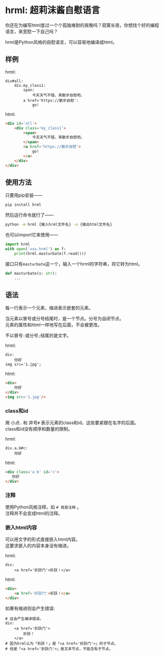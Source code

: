 # hrml: 超莉沫酱自慰语言

你还在为编写html度过一个个孤独难耐的夜晚吗？寂寞长夜，你想找个好的编程语言，来宽慰一下自己吗？

hrml是Python风格的自慰语言，可以容易地编译成html。


## 样例

hrml:
```hrml
div#all:
    div.my_class1:
        span:
            今天天气不错，来散步自慰吧。
        a href='https://散步自慰':
            go!
```

html:
```html
<div id='all'>
    <div class='my_class1'>
        <span>
            今天天气不错，来散步自慰吧。
        </span>
        <a href='https://散步自慰'>
            go!
        </a>
    </div>
</div>
```

## 使用方法

只要用pip安装——

```sh
pip install hrml
```

然后运行命令就行了——

```sh
python -m hrml {输入hrml文件名} -o {输出html文件名}
```

也可以import它来使用——

```python
import hrml
with open('xxx.hrml') as f:
    print(hrml.masturbate(f.read()))
```

接口只有`masturbate`这一个，输入一个hrml的字符串，将它转为html。

```python
def masturbate(s: str):
    ...
```

## 语法

每一行表示一个元素，缩进表示嵌套的元素。

当元素以冒号或分号结尾时，是一个节点。分号为自闭节点。  
元素的属性和html一样地写在后面，不会被更改。  

不以冒号`:`或分号`;`结尾的是文字。

hrml:
```hrml
div:
    你好
img src='1.jpg'; 
```
html: 
```html
<div>
    你好
</div>
<img src='1.jpg'/>
```

### class和id

用 小点`.` 和 井号`#` 表示元素的class和id，这些要紧跟在名字的后面。   
class和id没有顺序和数量的限制。

hrml: 
```hrml
div.a.b#c:
    你好
```

html:
```html
<div class='a b' id='c'>
   你好
</div>
```
### 注释

使用Python风格注释，如 `# 我是注释` 。  
注释并不会变成html的注释。

### 嵌入html内容

可以用文字的形式直接嵌入html内容。  
这要求嵌入的内容本身没有缩进。

hrml: 
```
div:
    <a href='折跃门'>折跃！</a>
```

html:
```html
<div>
    <a href='折跃门'>折跃！</a>
</div>
```
如果有缩进则会产生错误: 
```hrml
# 这会产生编译错误。
div:
    <a href='折跃门'>
        折跃！
    </a>
# 因为hrml认为「折跃！」是「<a href='折跃门'>」的子节点。
# 但是「<a href='折跃门'>」是文本节点，不能含有子节点。
```
